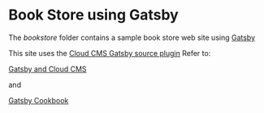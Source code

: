 # Book Store using Gatsby

The *bookstore* folder contains a sample book store web site using [Gatsby](https://www.gatsbyjs.com/)

This site uses the [Cloud CMS Gatsby source plugin](?)
Refer to:

[Gatsby and Cloud CMS](https://www.cloudcms.com/gatsbyjs.html)

and

[Gatsby Cookbook](https://www.cloudcms.com/documentation/cookbooks/Gatsby.html)

